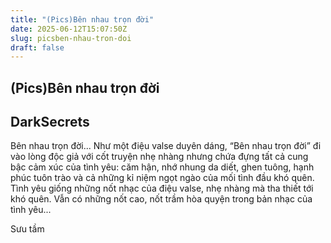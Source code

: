 ```yaml
---
title: "(Pics)Bên nhau trọn đời"
date: 2025-06-12T15:07:50Z
slug: picsben-nhau-tron-doi
draft: false
---
```


## (Pics)Bên nhau trọn đời

## DarkSecrets

Bên nhau trọn đời...
Như một điệu valse duyên dáng, “Bên nhau trọn đời” đi vào lòng độc giả với cốt truyện nhẹ nhàng nhưng chứa đựng tất cả cung bậc cảm xúc của tình yêu: căm hận, nhớ nhung da diết, ghen tuông, hạnh phúc tuôn trào và cả những kỉ niệm ngọt ngào của mối tình đầu khó quên.
Tình yêu giống những nốt nhạc của điệu valse, nhẹ nhàng mà tha thiết tới khó quên. Vẫn có những nốt cao, nốt trầm hòa quyện trong bản nhạc của tình yêu...

 

 

 

 

 
Sưu tầm